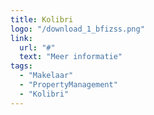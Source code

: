 ```yaml
---
title: Kolibri
logo: "/download_1_bfizss.png"
link:
  url: "#"
  text: "Meer informatie"
tags:
  - "Makelaar"
  - "PropertyManagement"
  - "Kolibri"
---
```

